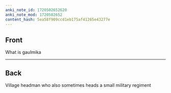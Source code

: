 ```yaml
---
anki_note_id: 1720502652620
anki_note_mod: 1720502652
content_hash: 5ea58f909ccd1eb175af41265e43277e
---
```


## Front

What is gaulmika

<hr/>

## Back

Village headman who also sometimes heads a small military regiment